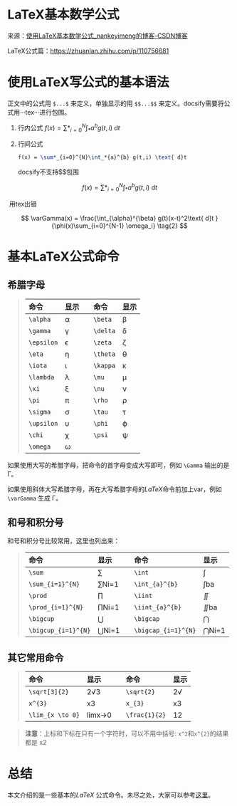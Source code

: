 # LaTeX基本数学公式

来源：[使用LaTeX基本数学公式_nankeyimeng的博客-CSDN博客](https://blog.csdn.net/qq_32126633/article/details/78725235)

LaTeX公式篇：https://zhuanlan.zhihu.com/p/110756681

# 使用LaTeX写公式的基本语法

正文中的公式用 `$...$` 来定义，单独显示的用 `$$...$$` 来定义。docsify需要将公式用···tex···进行包围。

1. 行内公式       $f(x) = \sum*_{i=0}^{N}\int_*{a}^{b} g(t,i) \text{ d}t$

2. 行间公式

   ```tex
   f(x) = \sum*_{i=0}^{N}\int_*{a}^{b} g(t,i) \text{ d}t
   ```
   
   docsify不支持$$包围

$$
f(x) = \sum*_{i=0}^{N}\int_*{a}^{b} g(t,i) \text{ d}t
$$



​		用tex出错

$$
\varGamma(x) = \frac{\int_{\alpha}^{\beta} g(t)(x-t)^2\text{ d}t }{\phi(x)\sum_{i=0}^{N-1} \omega_i} \tag{2}
$$




# 基本LaTeX公式命令

## 希腊字母

> | 命令       | 显示 |      | 命令     | 显示 |
> | :--------- | :--- | :--- | :------- | :--- |
> | `\alpha`   | α    |      | `\beta`  | β    |
> | `\gamma`   | γ    |      | `\delta` | δ    |
> | `\epsilon` | ϵ    |      | `\zeta`  | ζ    |
> | `\eta`     | η    |      | `\theta` | θ    |
> | `\iota`    | ι    |      | `\kappa` | κ    |
> | `\lambda`  | λ    |      | `\mu`    | μ    |
> | `\xi`      | ξ    |      | `\nu`    | ν    |
> | `\pi`      | π    |      | `\rho`   | ρ    |
> | `\sigma`   | σ    |      | `\tau`   | τ    |
> | `\upsilon` | υ    |      | `\phi`   | ϕ    |
> | `\chi`     | χ    |      | `\psi`   | ψ    |
> | `\omega`   | ω    |      |          |      |

如果使用大写的希腊字母，把命令的首字母变成大写即可，例如 `\Gamma` 输出的是 Γ。

如果使用斜体大写希腊字母，再在大写希腊字母的*LaTeX*命令前加上var，例如`\varGamma` 生成 Γ。



## 和号和积分号

和号和积分号比较常用，这里也列出来：

> | 命令                | 显示  |      | 命令                | 显示  |
> | :------------------ | :---- | :--- | :------------------ | :---- |
> | `\sum`              | ∑     |      | `\int`              | ∫     |
> | `\sum_{i=1}^{N}`    | ∑Ni=1 |      | `\int_{a}^{b}`      | ∫ba   |
> | `\prod`             | ∏     |      | `\iint`             | ∬     |
> | `\prod_{i=1}^{N}`   | ∏Ni=1 |      | `\iint_{a}^{b}`     | ∬ba   |
> | `\bigcup`           | ⋃     |      | `\bigcap`           | ⋂     |
> | `\bigcup_{i=1}^{N}` | ⋃Ni=1 |      | `\bigcap_{i=1}^{N}` | ⋂Ni=1 |



## 其它常用命令

> | 命令             | 显示   |      | 命令          | 显示 |
> | :--------------- | :----- | :--- | :------------ | :--- |
> | `\sqrt[3]{2}`    | 2√3    |      | `\sqrt{2}`    | 2√   |
> | `x^{3}`          | x3     |      | `x_{3}`       | x3   |
> | `\lim_{x \to 0}` | limx→0 |      | `\frac{1}{2}` | 12   |

 

> **注意**：上标和下标在只有一个字符时，可以不用中括号: `x^2`和`x^{2}`的结果都是 x2



# 总结

本文介绍的是一些基本的*LaTeX* 公式命令。未尽之处，大家可以参考[这里](http://meta.math.stackexchange.com/questions/5020/mathjax-basic-tutorial-and-quick-reference)。